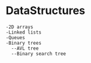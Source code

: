 # DataStructures
    -2D arrays
    -Linked lists
    -Queues
    -Binary trees
      --AVL tree
      --Binary search tree
